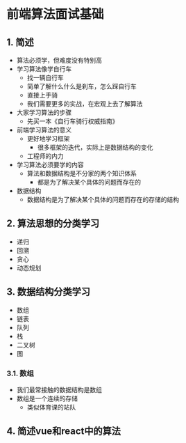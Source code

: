 # 前端算法面试基础
<ClientOnly>
  <Valine></Valine>
</ClientOnly>

## 1. 简述
- 算法必须学，但难度没有特别高
- 学习算法像学自行车
  - 找一辆自行车
  - 简单了解什么什么是刹车，怎么踩自行车
  - 直接上手骑
  - 我们需要更多的实战，在宏观上去了解算法
- 大家学习算法的步骤
  - 先买一本《自行车骑行权威指南》
- 前端学习算法的意义
  - 更好地学习框架
    - 很多框架的迭代，实际上是数据结构的变化
  - 工程师的内力
- 学习算法必须要学的内容
  - 算法和数据结构是不分家的两个知识体系
    - 都是为了解决某个具体的问题而存在的
- 数据结构
  - 数据结构是为了解决某个具体的问题而存在的存储的结构

## 2. 算法思想的分类学习
- 递归
- 回溯
- 贪心
- 动态规划

## 3. 数据结构分类学习
- 数组
- 链表
- 队列
- 栈
- 二叉树
- 图 

### 3.1. 数组
- 我们最常接触的数据结构是数组
- 数组是一个连续的存储
  - 类似体育课的站队

## 4. 简述vue和react中的算法


